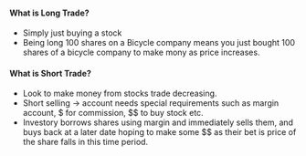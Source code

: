 #### What is Long Trade?
- Simply just buying a stock
- Being long 100 shares on a Bicycle company means you just bought 100 shares of a bicycle company to make mony as price increases.

#### What is Short Trade?
- Look to make money from stocks trade decreasing.
- Short selling -> account needs special requirements such as margin account, $ for commission, $$ to buy stock etc.
- Investory borrows shares using margin and immediately sells them, and buys back at a later date hoping to make some $$ as their bet is price of the share falls in this time period.
